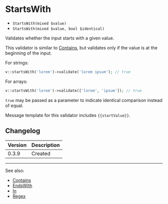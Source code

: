 # StartsWith

- `StartsWith(mixed $value)`
- `StartsWith(mixed $value, bool $identical)`

Validates whether the input starts with a given value.

This validator is similar to [Contains](Contains.md), but validates only
if the value is at the beginning of the input.

For strings:

```php
v::startsWith('lorem')->validate('lorem ipsum'); // true
```

For arrays:

```php
v::startsWith('lorem')->validate(['lorem', 'ipsum']); // true
```

`true` may be passed as a parameter to indicate identical comparison
instead of equal.

Message template for this validator includes `{{startValue}}`.

## Changelog

Version | Description
--------|-------------
  0.3.9 | Created

***
See also:

- [Contains](Contains.md)
- [EndsWith](EndsWith.md)
- [In](In.md)
- [Regex](Regex.md)
